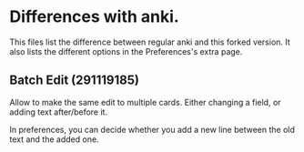 # Differences with anki.
This files list the difference between regular anki and this forked
version. It also lists the different options in the Preferences's extra page.

## Batch Edit (291119185)
Allow to make the same edit to multiple cards. Either changing a
field, or adding text after/before it.

In preferences, you can decide whether you add a new line between the
old text and the added one.
